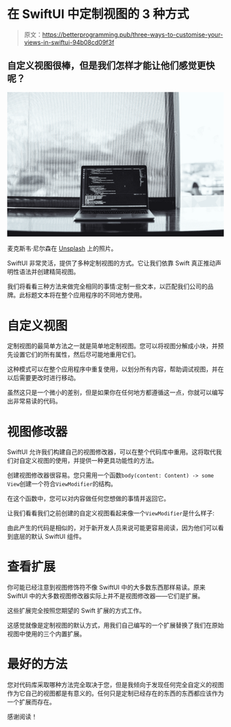 # 在 SwiftUI 中定制视图的 3 种方式

> 原文：<https://betterprogramming.pub/three-ways-to-customise-your-views-in-swiftui-94b08cd09f3f>

## 自定义视图很棒，但是我们怎样才能让他们感觉更快呢？

![](img/09c0ddc3c59bf5b581b32b966f1119b1.png)

麦克斯韦·尼尔森在 [Unsplash](https://unsplash.com) 上的照片。

SwiftUI 非常灵活，提供了多种定制视图的方式。它让我们依靠 Swift 真正推动声明性语法并创建精简视图。

我们将看看三种方法来做完全相同的事情:定制一些文本，以匹配我们公司的品牌。此标题文本将在整个应用程序的不同地方使用。

# 自定义视图

定制视图的最简单方法之一就是简单地定制视图。您可以将视图分解成小块，并预先设置它们的所有属性，然后尽可能地重用它们。

这种模式可以在整个应用程序中重复使用，以划分所有内容，帮助调试视图，并在以后需要更改时进行移动。

虽然这只是一个微小的差别，但是如果你在任何地方都遵循这一点，你就可以编写出非常易读的代码。

# 视图修改器

SwiftUI 允许我们构建自己的视图修改器，可以在整个代码库中重用。这将取代我们对自定义视图的使用，并提供一种更具功能性的方法。

创建视图修改器很容易。您只需用一个函数`body(content: Content) -> some View`创建一个符合`ViewModifier`的结构。

在这个函数中，您可以对内容做任何您想做的事情并返回它。

让我们看看我们之前创建的自定义视图看起来像一个`ViewModifier`是什么样子:

由此产生的代码是相似的，对于新开发人员来说可能更容易阅读，因为他们可以看到底层的默认 SwiftUI 组件。

# 查看扩展

你可能已经注意到视图修饰符不像 SwiftUI 中的大多数东西那样易读。原来 SwiftUI 中的大多数视图修改器实际上并不是视图修改器——它们是扩展。

这些扩展完全按照您期望的 Swift 扩展的方式工作。

这感觉就像是定制视图的默认方式，用我们自己编写的一个扩展替换了我们在原始视图中使用的三个内置扩展。

# 最好的方法

您对代码库采取哪种方法完全取决于您，但是我倾向于发现任何完全自定义的视图作为它自己的视图都是有意义的。任何只是定制已经存在的东西的东西都应该作为一个扩展而存在。

感谢阅读！